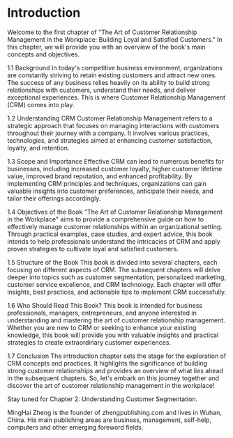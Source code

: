 # Introduction

Welcome to the first chapter of "The Art of Customer Relationship Management in the Workplace: Building Loyal and Satisfied Customers." In this chapter, we will provide you with an overview of the book's main concepts and objectives.

1.1 Background In today's competitive business environment, organizations are constantly striving to retain existing customers and attract new ones. The success of any business relies heavily on its ability to build strong relationships with customers, understand their needs, and deliver exceptional experiences. This is where Customer Relationship Management (CRM) comes into play.

1.2 Understanding CRM Customer Relationship Management refers to a strategic approach that focuses on managing interactions with customers throughout their journey with a company. It involves various practices, technologies, and strategies aimed at enhancing customer satisfaction, loyalty, and retention.

1.3 Scope and Importance Effective CRM can lead to numerous benefits for businesses, including increased customer loyalty, higher customer lifetime value, improved brand reputation, and enhanced profitability. By implementing CRM principles and techniques, organizations can gain valuable insights into customer preferences, anticipate their needs, and tailor their offerings accordingly.

1.4 Objectives of the Book "The Art of Customer Relationship Management in the Workplace" aims to provide a comprehensive guide on how to effectively manage customer relationships within an organizational setting. Through practical examples, case studies, and expert advice, this book intends to help professionals understand the intricacies of CRM and apply proven strategies to cultivate loyal and satisfied customers.

1.5 Structure of the Book This book is divided into several chapters, each focusing on different aspects of CRM. The subsequent chapters will delve deeper into topics such as customer segmentation, personalized marketing, customer service excellence, and CRM technology. Each chapter will offer insights, best practices, and actionable tips to implement CRM successfully.

1.6 Who Should Read This Book? This book is intended for business professionals, managers, entrepreneurs, and anyone interested in understanding and mastering the art of customer relationship management. Whether you are new to CRM or seeking to enhance your existing knowledge, this book will provide you with valuable insights and practical strategies to create extraordinary customer experiences.

1.7 Conclusion The introduction chapter sets the stage for the exploration of CRM concepts and practices. It highlights the significance of building strong customer relationships and provides an overview of what lies ahead in the subsequent chapters. So, let's embark on this journey together and discover the art of customer relationship management in the workplace!

Stay tuned for Chapter 2: Understanding Customer Segmentation.


MingHai Zheng is the founder of zhengpublishing.com and lives in Wuhan, China. His main publishing areas are business, management, self-help, computers and other emerging foreword fields.
